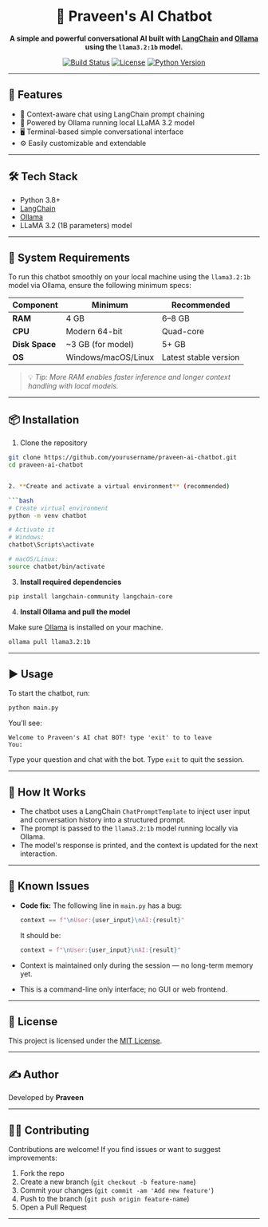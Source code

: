 <h1 align="center">🧠 Praveen's AI Chatbot</h1>

<p align="center">
  <strong>A simple and powerful conversational AI built with 
  <a href="https://www.langchain.com/">LangChain</a> and 
  <a href="https://ollama.com/">Ollama</a> using the <code>llama3.2:1b</code> model.</strong>
</p>

<p align="center">
  <a href="#"><img src="https://img.shields.io/badge/build-passing-brightgreen.svg" alt="Build Status"></a>
  <a href="#"><img src="https://img.shields.io/badge/license-MIT-blue.svg" alt="License"></a>
  <a href="#"><img src="https://img.shields.io/badge/python-3.8%2B-blue.svg" alt="Python Version"></a>
</p>

---

## 🚀 Features

- 💬 Context-aware chat using LangChain prompt chaining  
- 🤖 Powered by Ollama running local LLaMA 3.2 model  
- 🖥️ Terminal-based simple conversational interface  
- ⚙️ Easily customizable and extendable  

---

## 🛠️ Tech Stack

- Python 3.8+  
- [LangChain](https://www.langchain.com/)  
- [Ollama](https://ollama.com/)  
- LLaMA 3.2 (1B parameters) model  

---

## 🧰 System Requirements

To run this chatbot smoothly on your local machine using the `llama3.2:1b` model via Ollama, ensure the following minimum specs:

| Component      | Minimum           | Recommended      |
|----------------|--------------------|------------------|
| **RAM**        | 4 GB               | 6–8 GB           |
| **CPU**        | Modern 64-bit      | Quad-core        |
| **Disk Space** | ~3 GB (for model)  | 5+ GB            |
| **OS**         | Windows/macOS/Linux | Latest stable version |

> 💡 *Tip: More RAM enables faster inference and longer context handling with local models.*

---

## 📦 Installation

1. Clone the repository

```bash
git clone https://github.com/yourusername/praveen-ai-chatbot.git
cd praveen-ai-chatbot


2. **Create and activate a virtual environment** (recommended)

```bash
# Create virtual environment
python -m venv chatbot

# Activate it
# Windows:
chatbot\Scripts\activate

# macOS/Linux:
source chatbot/bin/activate
```

3. **Install required dependencies**

```bash
pip install langchain-community langchain-core
```

4. **Install Ollama and pull the model**

Make sure [Ollama](https://ollama.com/) is installed on your machine.

```bash
ollama pull llama3.2:1b
```

---

## ▶️ Usage

To start the chatbot, run:

```bash
python main.py
```

You’ll see:

```
Welcome to Praveen's AI chat BOT! type 'exit' to to leave
You:
```

Type your question and chat with the bot. Type `exit` to quit the session.

---

## 🧠 How It Works

* The chatbot uses a LangChain `ChatPromptTemplate` to inject user input and conversation history into a structured prompt.
* The prompt is passed to the `llama3.2:1b` model running locally via Ollama.
* The model's response is printed, and the context is updated for the next interaction.

---

## 🐞 Known Issues

* **Code fix:**
  The following line in `main.py` has a bug:

  ```python
  context == f"\nUser:{user_input}\nAI:{result}"
  ```

  It should be:

  ```python
  context = f"\nUser:{user_input}\nAI:{result}"
  ```

* Context is maintained only during the session — no long-term memory yet.

* This is a command-line only interface; no GUI or web frontend.

---

## 📄 License

This project is licensed under the [MIT License](LICENSE).

---

## ✍️ Author

Developed by **Praveen**

---

## 🙋‍♂️ Contributing

Contributions are welcome! If you find issues or want to suggest improvements:

1. Fork the repo
2. Create a new branch (`git checkout -b feature-name`)
3. Commit your changes (`git commit -am 'Add new feature'`)
4. Push to the branch (`git push origin feature-name`)
5. Open a Pull Request

---



